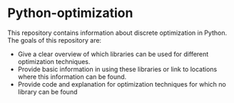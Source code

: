 # Python-optimization
This repository contains information about discrete optimization in Python. 
The goals of this repository are:
- Give a clear overview of which libraries can be used for different optimization techniques.
- Provide basic information in using these libraries or link to locations where this information can be found.
- Provide code and explanation for optimization techniques for which no library can be found
